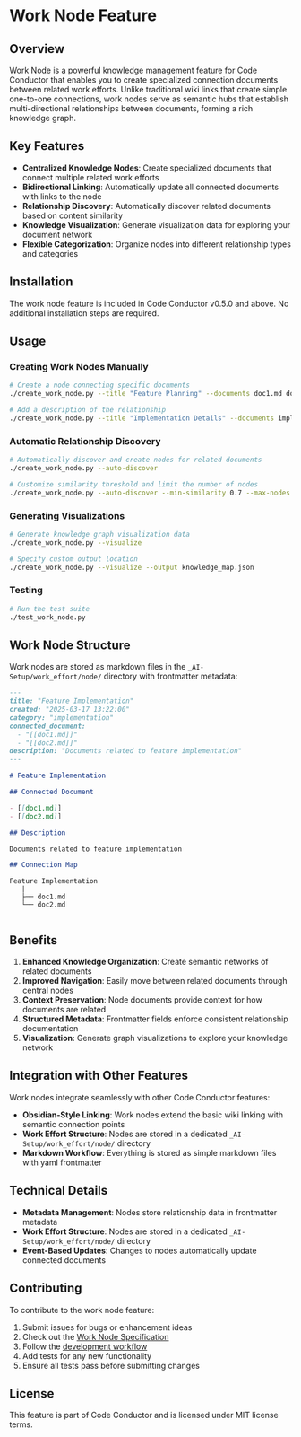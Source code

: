 # Work Node Feature

## Overview

Work Node is a powerful knowledge management feature for Code Conductor that enables you to create specialized connection documents between related work efforts. Unlike traditional wiki links that create simple one-to-one connections, work nodes serve as semantic hubs that establish multi-directional relationships between documents, forming a rich knowledge graph.

## Key Features

- **Centralized Knowledge Nodes**: Create specialized documents that connect multiple related work efforts
- **Bidirectional Linking**: Automatically update all connected documents with links to the node
- **Relationship Discovery**: Automatically discover related documents based on content similarity
- **Knowledge Visualization**: Generate visualization data for exploring your document network
- **Flexible Categorization**: Organize nodes into different relationship types and categories

## Installation

The work node feature is included in Code Conductor v0.5.0 and above. No additional installation steps are required.

## Usage

### Creating Work Nodes Manually

```bash
# Create a node connecting specific documents
./create_work_node.py --title "Feature Planning" --documents doc1.md doc2.md doc3.md --category "planning"

# Add a description of the relationship
./create_work_node.py --title "Implementation Details" --documents impl1.md impl2.md --description "Technical implementation notes"
```

### Automatic Relationship Discovery

```bash
# Automatically discover and create nodes for related documents
./create_work_node.py --auto-discover

# Customize similarity threshold and limit the number of nodes
./create_work_node.py --auto-discover --min-similarity 0.7 --max-nodes 5
```

### Generating Visualizations

```bash
# Generate knowledge graph visualization data
./create_work_node.py --visualize

# Specify custom output location
./create_work_node.py --visualize --output knowledge_map.json
```

### Testing

```bash
# Run the test suite
./test_work_node.py
```

## Work Node Structure

Work nodes are stored as markdown files in the `_AI-Setup/work_effort/node/` directory with frontmatter metadata:

```markdown
---
title: "Feature Implementation"
created: "2025-03-17 13:22:00"
category: "implementation"
connected_document:
  - "[[doc1.md]]"
  - "[[doc2.md]]"
description: "Documents related to feature implementation"
---

# Feature Implementation

## Connected Document

- [[doc1.md]]
- [[doc2.md]]

## Description

Documents related to feature implementation

## Connection Map

```
    Feature Implementation
       |
       ├── doc1.md
       └── doc2.md
```
```

## Benefits

1. **Enhanced Knowledge Organization**: Create semantic networks of related documents
2. **Improved Navigation**: Easily move between related documents through central nodes
3. **Context Preservation**: Node documents provide context for how documents are related
4. **Structured Metadata**: Frontmatter fields enforce consistent relationship documentation
5. **Visualization**: Generate graph visualizations to explore your knowledge network

## Integration with Other Features

Work nodes integrate seamlessly with other Code Conductor features:

- **Obsidian-Style Linking**: Work nodes extend the basic wiki linking with semantic connection points
- **Work Effort Structure**: Nodes are stored in a dedicated `_AI-Setup/work_effort/node/` directory
- **Markdown Workflow**: Everything is stored as simple markdown files with yaml frontmatter

## Technical Details

- **Metadata Management**: Nodes store relationship data in frontmatter metadata
- **Work Effort Structure**: Nodes are stored in a dedicated `_AI-Setup/work_effort/node/` directory
- **Event-Based Updates**: Changes to nodes automatically update connected documents

## Contributing

To contribute to the work node feature:

1. Submit issues for bugs or enhancement ideas
2. Check out the [Work Node Specification](../specifications/work_node_spec.md)
3. Follow the [development workflow](_AI-Setup/work_efforts/active/202503171244_work_node_creation_workflow.md)
4. Add tests for any new functionality
5. Ensure all tests pass before submitting changes

## License

This feature is part of Code Conductor and is licensed under MIT license terms.